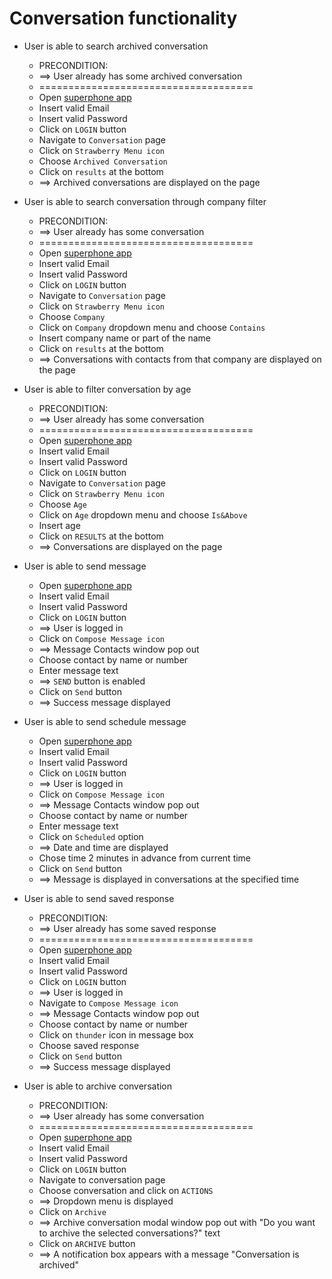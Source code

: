 # Conversation functionality

* User is able to search archived conversation
    * PRECONDITION:
    * ==> User already has some archived conversation
    * =====================================
    * Open [superphone app](https://app.superphone-stage.com)
    * Insert valid Email 
    * Insert valid Password
    * Click on `LOGIN` button
    * Navigate to `Conversation` page
    * Click on `Strawberry Menu icon`
    * Choose `Archived Conversation`
    * Click on `results` at the bottom
    * ==> Archived conversations are displayed on the page

* User is able to search conversation through company filter
    * PRECONDITION:
    * ==> User already has some conversation
    * =====================================
    * Open [superphone app](https://app.superphone-stage.com)
    * Insert valid Email
    * Insert valid Password
    * Click on `LOGIN` button
    * Navigate to `Conversation` page
    * Click on `Strawberry Menu icon` 
    * Choose `Company`
    * Click on `Company` dropdown menu and choose `Contains`
    * Insert company name or part of the name
    * Click on `results` at the bottom
    * ==> Conversations with contacts from that company are displayed on the page
  
* User is able to filter conversation by age
    * PRECONDITION:
    * ==> User already has some conversation
    * =====================================
    * Open [superphone app](https://app.superphone-stage.com)
    * Insert valid Email
    * Insert valid Password
    * Click on `LOGIN` button
    * Navigate to `Conversation` page
    * Click on `Strawberry Menu icon`
    * Choose `Age` 
    * Click on `Age` dropdown menu and choose `Is&Above`
    * Insert age
    * Click on `RESULTS` at the bottom
    * ==> Conversations are displayed on the page

* User is able to send message
    * Open [superphone app](https://app.superphone-stage.com)
    * Insert valid Email
    * Insert valid Password
    * Click on `LOGIN` button
    * ==> User is logged in
    * Click on `Compose Message icon`
    * ==> Message Contacts window pop out
    * Choose contact by name or number
    * Enter message text
    * ==> `SEND` button is enabled
    * Click on `Send` button
    * ==> Success message displayed

* User is able to send schedule message 
    * Open [superphone app](https://app.superphone-stage.com)
    * Insert valid Email
    * Insert valid Password
    * Click on `LOGIN` button
    * ==> User is logged in
    * Click on `Compose Message icon`
    * ==> Message Contacts window pop out
    * Choose contact by name or number
    * Enter message text
    * Click on `Scheduled` option
    * ==> Date and time are displayed
    * Chose time 2 minutes in advance from current time
    * Click on `Send` button
    * ==> Message is displayed in conversations at the specified time

* User is able to send saved response
    *  PRECONDITION:
    * ==> User already has some saved response
    * =====================================
    * Open [superphone app](https://app.superphone-stage.com)
    * Insert valid Email
    * Insert valid Password
    * Click on `LOGIN` button
    * ==> User is logged in
    * Navigate to `Compose Message icon`
    * ==> Message Contacts window pop out
    * Choose contact by name or number
    * Click on `thunder` icon in message box
    * Choose saved response
    * Click on `Send` button
    * ==> Success message displayed

* User is able to archive conversation
   * PRECONDITION:
   * ==> User already has some conversation
   * =====================================
   * Open [superphone app](https://app.superphone-stage.com)
   * Insert valid Email
   * Insert valid Password
   * Click on `LOGIN` button
   * Navigate to conversation page
   * Choose conversation and click on `ACTIONS` 
   * ==> Dropdown menu is displayed
   * Click on `Archive`
   * ==> Archive conversation modal window pop out with "Do you want to archive the selected conversations?" text
   * Click on `ARCHIVE` button 
   * ==> A notification box appears with a message "Conversation is archived"


